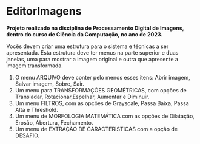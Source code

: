 # EditorImagens
**Projeto realizado na disciplina de Processamento Digital de Imagens, dentro do curso de Ciência da Computação, no ano de 2023.**

Vocês devem criar uma estrutura para o sistema e técnicas a ser apresentada. Esta estrutura deve ter menus na parte superior e duas janelas, uma para mostrar a imagem original e outra que apresente a imagem transformada.

1) O menu ARQUIVO deve conter pelo menos esses itens: Abrir imagem, Salvar imagem, Sobre, Sair.
2) Um menu para TRANSFORMAÇÕES GEOMÉTRICAS, com opções de Transladar, Rotacionar,Espelhar, Aumentar e Diminuir.
3) Um menu FILTROS, com as opções de Grayscale, Passa Baixa, Passa Alta e Threshold.
4) Um menu de MORFOLOGIA MATEMÁTICA com as opções de Dilatação, Erosão, Abertura, Fechamento.
5) Um menu de EXTRAÇÃO DE CARACTERÍSTICAS com a opção de DESAFIO.
